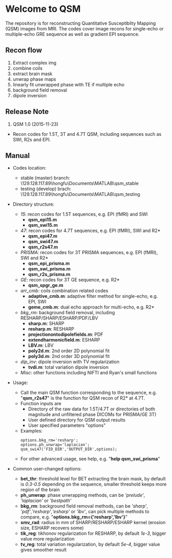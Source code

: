 # Welcome to QSM
The repository is for reconstructing Quantitative Susceptiblity Mapping (QSM) images from MRI. The codes cover image recons for single-echo or multiple-echo GRE sequence as well as gradient EPI sequence.

## Recon flow
1. Extract complex img 
2. combine coils 
3. extract brain mask 
4. unwrap phase maps 
5. linearly fit unwrapped phase with TE if multiple echo 
6. background field removal 
7. dipole inversion
	
## Release Note
1. QSM 1.0 (2015-11-23)
  * Recon codes for 1.5T, 3T and 4.7T QSM, including sequences such as SWI, R2s and EPI.
	

## Manual
* Codes location:
  + stable (master) branch:
  \\129.128.117.89\hongfu\Documents\MATLAB\qsm_stable
  + testing (develop) brach:
  \\129.128.117.89\hongfu\Documents\MATLAB\qsm_testing

* Directory structure:
  - *15*: recon codes for 1.5T sequences, e.g. EPI (fMRI) and SWI
    + **qsm_epi15.m**
    + **qsm_swi15.m**
  - *47*: recon codes for 4.7T sequences, e.g. EPI (fMRI), SWI and R2*
    + **qsm_epi47.m**
    + **qsm_swi47.m**
    + **qsm_r2s47.m**
  - *PRISMA*: recon codes for 3T PRISMA sequences, e.g. EPI (fMRI), SWI and R2*
    + **qsm_epi_prisma.m**
    + **qsm_swi_prisma.m**
    + **qsm_r2s_prisma.m**
  - *GE*: recon codes for 3T GE sequence, e.g. R2*
    + **qsm_spgr_ge.m**
  - *arr_cmb*: coils combination related codes
    + **adaptive_cmb.m**: adaptive filter method for single-echo, e.g. EPI, SWI
    + **geme_cmb.m**: dual echo approach for multi-echo, e.g. R2*
  - *bkg_rm*: background field removal, including RESHARP/SHARP/ESHARP/PDF/LBV
    + **sharp.m**: SHARP
    + **resharp.m**: RESHARP
    + **projectionontodipolefields.m**: PDF
    + **extendharmonicfield.m**: ESHARP
    + **LBV.m**: LBV
    + **poly2d.m**: 2nd order 2D polynomial fit
    + **poly3d.m**: 2nd order 3D polynomial fit
  - *dip_inv*: dipole inversion with TV regularization
    + **tvdi.m**: total variation dipole inversion
  - *Misc*: other functions including NIFTI and Ryan's small functions

* Usage:
  - Call the main QSM function corresponding to the sequence, e.g. "**qsm_r2s47**" is the function for QSM recon of R2* at 4.7T.
  - Function inputs are 
    + Directory of the raw data for 1.5T/4.7T or directories of both magnitude and unfiltered phase DICOMs for PRISMA/GE 3T)
    + User defined directory for QSM output results
    + User specified parameters "options"
  - Examples:
    ```
    options.bkg_rm='resharp';
    options.ph_unwrap='laplacian';
    qsm_swi47('FID_DIR','OUTPUT_DIR',options);
    ```
  - For other advanced usage, see help, e.g. "**help qsm_swi_prisma**"

* Common user-changed options:
  - **bet_thr**: threshold level for BET extracting the brain mask, by default is *0.3-0.5* depending on the sequence, smaller threshold keeps more region of the brain
  - **ph_unwrap**: phase unwrapping methods, can be *'prelude'*, *'laplacian'* or *'bestpath'*
  - **bkg_rm**: background field removal methods, can be *'sharp'*, *'pdf'*,*'resharp'*,*'esharp'* or *'lbv'*, can pick multiple methods to compare, e.g. "**options.bkg_rm={'resharp','lbv'}**" 
  - **smv_rad**: radius in mm of SHARP/RESHARP/ESHARP kernel (erosion size, ESHARP recovers some)
  - **tik_reg**: tikhonov regularization for RESHARP, by default *1e-3*, bigger value more regularization
  - **tv_reg**: total variation regularization, by default *5e-4*, bigger value gives smoother result
